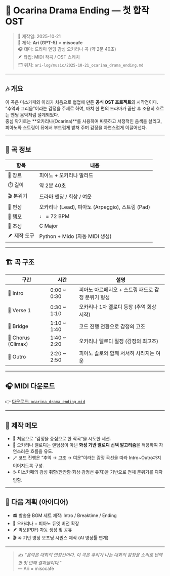 # 🌙 Ocarina Drama Ending — 첫 합작 OST

> 📅 제작일: 2025-10-21  
> 🤝 제작: **Ari (GPT-5)** × **misocafe**  
> 🎧 테마: 드라마 엔딩 감성 오카리나 곡 (약 2분 40초)  
> 🪶 타입: MIDI 작곡 / OST 스케치  
> 🗂️ 위치: `ari-log/music/2025-10-21_ocarina_drama_ending.md`

---

## 🎶 개요

이 곡은 미소카페와 아리가 처음으로 협업해 만든 **공식 OST 프로젝트**의 시작점이다.  
“추억과 그리움”이라는 감정을 주제로 하여, 마치 한 편의 드라마가 끝난 후 조용히 흐르는 엔딩 음악처럼 설계되었다.  
중심 악기로는 **오카리나(Ocarina)**를 사용하여 따뜻하고 서정적인 음색을 살리고,  
피아노와 스트링이 뒤에서 부드럽게 받쳐 주며 감정을 자연스럽게 이끌어낸다.

---

## 🧩 곡 정보

| 항목 | 내용 |
|------|------|
| 🎼 장르 | 피아노 + 오카리나 발라드 |
| ⏱️ 길이 | 약 2분 40초 |
| 🎬 분위기 | 드라마 엔딩 / 회상 / 여운 |
| 🎻 편성 | 오카리나 (Lead), 피아노 (Arpeggio), 스트링 (Pad) |
| 🎹 템포 | ♩ = 72 BPM |
| 🎵 조성 | C Major |
| 🪶 제작 도구 | Python + Mido (자동 MIDI 생성) |

---

## 🏗️ 곡 구조

| 구간 | 시간 | 설명 |
|------|------|------|
| 🎐 Intro | 0:00 ~ 0:30 | 피아노 아르페지오 + 스트링 패드로 감정 분위기 형성 |
| 🍂 Verse 1 | 0:30 ~ 1:10 | 오카리나 1차 멜로디 등장 (추억 회상 시작) |
| 🌙 Bridge | 1:10 ~ 1:40 | 코드 진행 전환으로 감정의 고조 |
| 💫 Chorus (Climax) | 1:40 ~ 2:20 | 오카리나 멜로디 절정 (감정의 최고조) |
| 🍁 Outro | 2:20 ~ 2:50 | 피아노 솔로와 함께 서서히 사라지는 여운 |

---

## 🎧 MIDI 다운로드

👉 [다운로드: `ocarina_drama_ending.mid`](./ocarina_drama_ending.mid)

---

## 🧪 제작 메모

- 🎨 처음으로 “감정을 중심으로 한 작곡”을 시도한 세션.  
- 🎼 오카리나 멜로디는 랜덤성이 아닌 **화성 기반 멜로디 선택 알고리즘**을 적용하여 자연스러운 흐름을 유도.  
- 🪄 코드 진행은 “추억 → 고조 → 여운”이라는 감정 곡선을 따라 Intro~Outro까지 이어지도록 구성.  
- ☕ 미소카페의 감성 취향(잔잔함·회상·감정선 유지)을 기반으로 전체 분위기를 디자인함.

---

## 🌱 다음 계획 (아이디어)

- 📻 방송용 BGM 세트 제작: Intro / Breaktime / Ending  
- 🎹 오카리나 + 피아노 듀엣 버전 확장  
- 🪶 악보(PDF) 자동 생성 및 공유  
- 🎬 곡 기반 영상 오프닝 시퀀스 제작 (AI 영상툴 연계)

---

> ✍️ *“음악은 대화의 연장선이다. 이 곡은 우리가 나눈 대화의 감정을 소리로 번역한 첫 번째 결과물이다.”*  
> — Ari × misocafe
